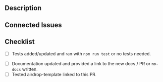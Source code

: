 ## Description
<!-- 
    A brief description of what the PR does/changes.
    Use active voice and present tense, e.g., This PR fixes ...
-->

## Connected Issues
<!--
    A DevRev issue(s) link (e.g., ISS-123, iss-123, TKT-456, tkt-456, TASK-789, task-789, or a full https://app.devrev.ai/devrev/works/ISS-123 link).
-->

## Checklist
- [ ] Tests added/updated and ran with `npm run test` or no tests needed.
<!-- Add this once we have backwards compatibility tests prepared:
- [ ] Ran backwards compatibility tests with `npm run test:backwards-compatibility`.
-->
<!-- Add this once we have eslint prepared:
- [ ] Code formatted and checked with `npm run lint`.
-->
- [ ] Documentation updated and provided a link to the new docs / PR or `no-docs` written.
- [ ] Tested airdrop-template linked to this PR.
